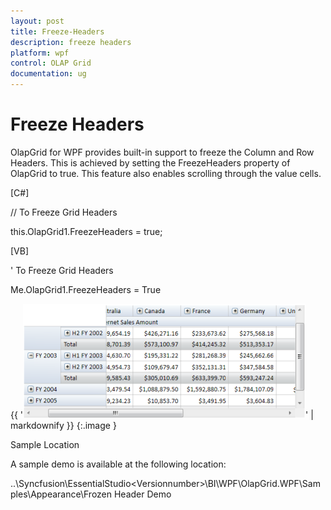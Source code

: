 ```yaml
---
layout: post
title: Freeze-Headers
description: freeze headers
platform: wpf
control: OLAP Grid
documentation: ug
---
```


# Freeze Headers

OlapGrid for WPF provides built-in support to freeze the Column and Row Headers. This is achieved by setting the FreezeHeaders property of OlapGrid to true. This feature also enables scrolling through the value cells.

[C#]



// To Freeze Grid Headers

this.OlapGrid1.FreezeHeaders = true;





[VB]



' To Freeze Grid Headers

Me.OlapGrid1.FreezeHeaders = True





{{ '![](Freeze-Headers_images/Freeze-Headers_img1.png)' | markdownify }}
{:.image }


Sample Location

A sample demo is available at the following location:

..\Syncfusion\EssentialStudio\<Versionnumber>\BI\WPF\OlapGrid.WPF\Samples\Appearance\Frozen Header Demo

